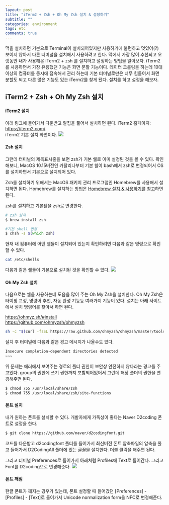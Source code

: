 ```yaml
---
layout: post
title: "iTerm2 + Zsh + Oh My Zsh 설치 & 설정하기"
subtitle: ""
categories: environment
tags: etc
comments: true
---
```



맥을 설치하면 기본으로 Terminal이 설치되어있지만 사용하기에 불편하고 멋있어(?) 보이지 않아서 다른 터미널을 설치해서 사용하려고 한다.
맥에서 가장 많이 추천되고 오랫동안 내가 사용해온 iTerm2 + zsh 를 설치하고 설정하는 방법을 알아보자.
iTerm2를 사용하면서 가장 유용했던 기능은 화면 분할 기능이다. 데이터 크롤링을 하는데 10대 이상의 컴퓨터를 동시에 접속해서 관리 하는데 기본 터미널로만은 너무 힘들어서 화면 분할도 되고 다른 많은 기능도 있는 iTerm2를 찾게 됐다. 설치를 하고 설정을 해보자.


## iTerm2 + Zsh + Oh My Zsh 설치

#### iTerm2 설치
아래 링크에 들어가서 다운받고 알집을 풀어서 설치하면 된다.
iTerm2 홈페이지: <https://iterm2.com/>  
iTerm2 기본 설치 화면이다.
<img src='{{"/assets/img/post_image/iterm_install/iterm.png"}}'><br/>


#### Zsh 설치
그런데 터미널의 제목표시줄을 보면 zsh가 기본 쉘로 이미 설정된 것을 볼 수 있다.
확인해보니, MacOS 10.15버전인 카탈리나부터 기본 쉘이 bash에서 zsh로 변경되어서 OS를 설치하면서 기본으로 설치되어 있다.


Zsh를 설치하기 위해서는 MacOS 패키지 관리 프로그램인 Homebrew를 사용해서 설치하면 된다.
Homebrew를 설치하는 방법은 [Homebrew 설치 & 사용하기](https://leesh90.github.io/environment/2021/03/30/homebrew_install/)를 참고하면 된다.

zsh를 설치하고 기본쉘을 zsh로 변경한다.
```zsh
# zsh 설치
$ brew install zsh

#기본 shell 변경
$ chsh -s $(which zsh)
```

현재 내 컴퓨터에 어떤 쉘들이 설치되어 있는지 확인하려면 다음과 같은 명령으로 확인할 수 있다.
```zsh
cat /etc/shells
```

다음과 같은 쉘들이 기본으로 설치된 것을 확인할 수 있다.
<img src='{{"/assets/img/post_image/iterm_install/installed_shell_list.png"}}'><br/>


#### Oh My Zsh 설치
다음으로는 쉘을 사용하는데 도움을 많이 주는 Oh My Zsh을 설치한다.
Oh My Zsh은 타이핑 교정, 명령어 추천, 자동 완성 기능등 여러가지 기능이 있다.
설치는 아래 사이트에서 설치 명령어를 찾아서 하면 된다.

<https://ohmyz.sh/#install>  
<https://github.com/ohmyzsh/ohmyzsh>
```zsh
sh -c "$(curl -fsSL https://raw.github.com/ohmyzsh/ohmyzsh/master/tools/install.sh)"
```

설치 후 터미널에 다음과 같은 경고 메시지가 나올수도 있다.
```zsh
Insecure completion-dependent directories detected
~~~
```

위 문제는 에러에서 보여주는 경로의 폴더 권한이 보안상 안전하지 않다라는 경고를 주고있다. group의 권한에 쓰기 권한까지 포함되어있어서 그런데 해당 폴더의 권한을 변경해주면 된다.

```zsh
$ chmod 755 /usr/local/share/zsh
$ chmod 755 /usr/local/share/zsh/site-functions
```

#### 폰트 설치

내가 원하는 폰트를 설치할 수 있다. 개발자에게 가독성이 좋다는 Naver D2coding 폰트로 설정을 한다.
```zsh
$ git clone https://github.com/naver/d2codingfont.git
```
코드를 다운받고 d2codingfont 폴더를 들어가서 최신버전 폰트 압축파일의 압축을 풀고 들어가서 D2CodingAll 폴더에 있는 글꼴을 설치한다. 더블 클릭을 해주면 된다.

그리고 터미널 Preferences로 들어가서 아래처럼 Profiles에 Text로 들어간다. 그리고 Font를 D2coding으로 변경해준다.
<img src='{{"/assets/img/post_image/iterm_install/preference.png"}}'><br/>



#### 폰트 깨짐

한글 폰트가 깨지는 경우가 있는데, 폰트 설정할 때 들어갔던 [Preferences] - [Profiles] - [Text]로 들어가서 Unicode normalization form을 NFC로 변경해준다.





